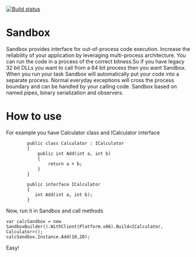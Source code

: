 [![Build status](https://ci.appveyor.com/api/projects/status/q35q6un8lv9rfoxm?svg=true)](https://ci.appveyor.com/project/Vladimirezh/sandbox)
# Sandbox

Sandbox provides interface for out-of-process code execution. Increase the reliability of your application by leveraging multi-process architecture. You can run the code in a process of the correct bitness.So if you have legacy 32 bit DLLs you want to call from a 64 bit process then you want Sandbox. When you run your task Sandbox will automatically put your code into a separate process. Normal everyday exceptions will cross the process boundary and can be handled by your calling code.
Sandbox based on named pipes, binary serialization and observers.

# How to use

For example you have Calculator class and ICalculator interface

```
        public class Calculator : ICalculator
        {
            public int Add(int a, int b)
            {
                return a + b;
            }
        }
        
        public interface ICalculator
        {
           int Add(int a, int b);
        }
```
Now, run it in Sandbox and call methods
```
var calcSandbox = new SandboxBuilder().WithClient(Platform.x86).Build<ICalculator, Calculator>();
calcSandbox.Instance.Add(10,20);
```
Easy!
